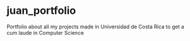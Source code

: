 # juan_portfolio
Portfolio about all my projects made in Universidad de Costa Rica to get a cum laude in Computer Science
